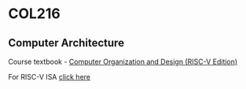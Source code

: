 # COL216 

## Computer Architecture

Course textbook - <a href="https://csciitd-my.sharepoint.com/:b:/g/personal/cs1221102_iitd_ac_in/EZsmlkR1l0VNnihPqfx6-G4BMF1Im1FEo432j9ZY5yya_A?e=luQG1Z"  target="_blank">Computer Organization and Design (RISC-V Edition)</a>


For RISC-V ISA <a href="https://github.com/TheThirdOne/rars/wiki/Environment-Calls" target="_blank">click here</a>

